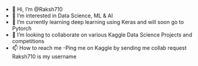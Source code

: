 - 👋 Hi, I’m @Raksh710
- 👀 I’m interested in Data Science, ML & AI
- 🌱 I’m currently learning deep learning using Keras and will soon go to Pytorch
- 💞️ I’m looking to collaborate on various Kaggle Data Science Projects and competitions
- 📫 How to reach me -Ping me on Kaggle by sending me collab request Raksh710 is my username

<!---
Raksh710/Raksh710 is a ✨ special ✨ repository because its `README.md` (this file) appears on your GitHub profile.
You can click the Preview link to take a look at your changes.
--->
